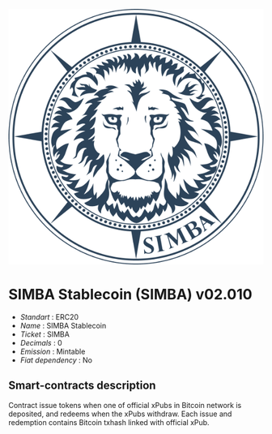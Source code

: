 ![SIMBA](logo.png "SIMBA")

# SIMBA Stablecoin (SIMBA) v02.010

* _Standart_       	  : ERC20
* _Name_              : SIMBA Stablecoin
* _Ticket_		        : SIMBA
* _Decimals_       	  : 0
* _Emission_       	  : Mintable
* _Fiat dependency_   : No



## Smart-contracts description

Contract issue tokens when one of official xPubs in Bitcoin network is deposited, and redeems when the xPubs withdraw. 
Each issue and redemption contains Bitcoin txhash linked with official xPub.  
